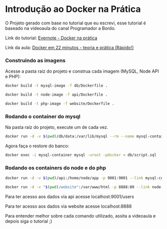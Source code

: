 # Introdução ao Docker na Prática

O Projeto gerado com base no tutorial que eu escrevi, esse tutorial é baseado na videoaula do canal Programador a Bordo.

Link do tutorial: 
<a href='https://www.evernote.com/shard/s206/client/snv?noteGuid=3853993e-07dd-1609-7046-0248cd601a99&noteKey=c5905af79accaa0acdaa90f4b11368f9&sn=https%3A%2F%2Fwww.evernote.com%2Fshard%2Fs206%2Fsh%2F3853993e-07dd-1609-7046-0248cd601a99%2Fc5905af79accaa0acdaa90f4b11368f9&title=Docker%2Bna%2Bpr%25C3%25A1tica'>Evernote - Docker na prática</a>

Link da aula: 
<a href='https://www.youtube.com/watch?v=Kzcz-EVKBEQ' >Docker em 22 minutos - teoria e prática (Rápido!)</a>


### Construindo as imagens
Acesse a pasta raíz do projeto e construa cada imagem (MySQL, Node API e PHP):

```sh
docker build -t mysql-image -f db/Dockerfile .
```

```sh
docker build -t node-image -f api/Dockerfile .
```

```sh
docker build -t php-image -f website/Dockerfile .
```

### Rodando o container do mysql
Na pasta raíz do projeto, execute um de cada vez.

```sh
docker run -d -v $(pwd)/db/data:/var/lib/mysql --rm --name mysql-container mysql-image
```

Agora faça o restore do banco:

```sh
docker exec -i mysql-container mysql -uroot -pdocker < db/script.sql
```

### Rodando os containers do node e do php

```sh
docker run -d -v $(pwd)/api:/home/node/app -p 9001:9001 --link mysql-container --rm --name node-container node-image
```

```sh
docker run -d -v "$(pwd)/website":/var/www/html -p 8888:80 --link node-container --rm --name php-container php-image
```

Para ter acesso aos dados via api acesse localhost:9001/users

Para ter acesso aos dados via website acesse localhost:8888


Para entender melhor sobre cada comando utilizado, assita a videoaula e depois siga o tutorial ;)
